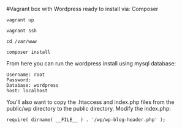 #Vagrant box with Wordpress ready to install via: Composer

    vagrant up
    
    vagrant ssh
    
    cd /var/www
    
    composer install
    
From here you can run the wordpress install using mysql database:

    Username: root
    Password:
    Database: wordpress
    host: localhost
    

You'll also want to copy the .htaccess and index.php files from the public/wp directory to the public directory.  Modify the index.php:

    require( dirname( __FILE__ ) . '/wp/wp-blog-header.php' );
